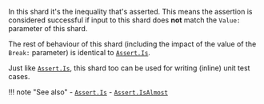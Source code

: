  In this shard it's the inequality that's asserted. This means the assertion is considered successful if input to this shard does **not** match the `Value:` parameter of this shard.

The rest of behaviour of this shard (including the impact of the value of the `Break:` parameter) is identical to [`Assert.Is`](../Is).

Just like [`Assert.Is`](../Is), this shard too can be used for writing (inline) unit test cases.

!!! note "See also"
    - [`Assert.Is`](../Is)
    - [`Assert.IsAlmost`](../IsAlmost)
